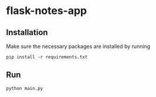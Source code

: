 # flask-notes-app

## Installation

Make sure the necessary packages are installed by running

`pip install -r requirements.txt`

## Run

`python main.py`
